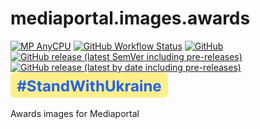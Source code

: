 # mediaportal.images.awards

[![MP AnyCPU](https://img.shields.io/badge/MP-AnyCPU-blue?logo=windows&logoColor=white)](https://github.com/andrewjswan/mediaportal.images.awards/releases)
[![GitHub Workflow Status](https://img.shields.io/github/actions/workflow/status/andrewjswan/mediaportal.images.awards/build.yml?logo=github)](https://github.com/andrewjswan/mediaportal.images.awards/actions)
[![GitHub](https://img.shields.io/github/license/andrewjswan/mediaportal.images.awards?color=blue)](https://github.com/andrewjswan/mediaportal.images.awards/blob/master/LICENSE)
[![GitHub release (latest SemVer including pre-releases)](https://img.shields.io/github/v/release/andrewjswan/mediaportal.images.awards?include_prereleases)](https://github.com/andrewjswan/mediaportal.images.awards/releases)
[![GitHub release (latest by date including pre-releases)](https://img.shields.io/github/downloads/andrewjswan/mediaportal.images.awards/latest/total)](https://github.com/andrewjswan/mediaportal.images.awards/releases)
[![StandWithUkraine](https://raw.githubusercontent.com/vshymanskyy/StandWithUkraine/main/badges/StandWithUkraine.svg)](https://github.com/vshymanskyy/StandWithUkraine/blob/main/docs/README.md)

Awards images for Mediaportal
